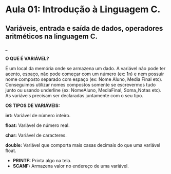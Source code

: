 # Aula 01: Introdução à Linguagem C.
## Variáveis, entrada e saída de dados, operadores aritméticos na linguagem C.
_

**O  QUE É VARIÁVEL?**

É um local da memória onde se armazena um dado. A variável não pode ter acento, espaço, não pode começar com um número (ex: 1n) e nem possuir nome composto separado com espaço (ex: Nome Aluno, Media Final etc). Conseguimos utilizar nomes compostos somente se escrevermos tudo junto ou usando underline (ex: NomeAluno, MediaFinal, Soma_Notas etc). As variáveis precisam ser declaradas juntamente com o seu tipo.

**OS TIPOS DE VARIÁVEIS:**

__int:__ Variável de número inteiro.

__float:__ Variável de número real. 

__char:__ Variável de caracteres.

__double:__ Variável que comporta mais casas decimais do que uma variável float.




- __PRINTF:__ Printa algo na tela.
- __SCANF:__ Armazena valor no endereço de uma variável.
